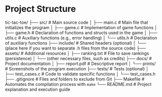 # Project Structure

tic-tac-toe/
├── src/                     # Main source code
│   ├── main.c               # Main file that initializes the program
│   ├── game.c               # Implementation of game functions
│   ├── game.h               # Declaration of functions and structs used in the game
│   ├── utils.c              # Auxiliary functions (e.g., error handling)
│   └── utils.h              # Declaration of auxiliary functions
├── include/                 # Shared headers (optional)
│   └── (place here if you want to separate .h files from the source code)
├── assets/                  # Additional resources
│   ├── ranking.txt          # File to save rankings (persistence)
│   └── (other necessary files, such as credits)
├── docs/                    # Project documentation
│   ├── report.pdf           # Descriptive report
│   └── prints/              # Screenshots of the program execution
├── tests/                   # Tests (optional)
│   ├── test_cases.c         # Code to validate specific functions
│   └── test_cases.h
├── .gitignore               # Files and folders to exclude from Git
├── Makefile                 # Automates the compilation process with `make`
└── README.md                # Project explanation and execution guide
